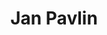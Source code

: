 ---
SICRIS: null
draft: false
fixName: jan_pavlin
lab: Laboratorij za kognitivno modeliranje
labPos: Član laboratorija
location: null
mailInfo: jan.pavlin@fri.uni-lj.si
officeHours: null
profName: Jan Pavlin
profTitle: Tehniški sodelavec
telephoneInfo: null
title: Jan Pavlin
---